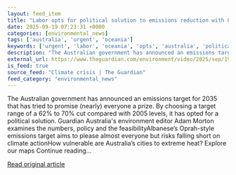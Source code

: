```yaml
---
layout: feed_item
title: "Labor opts for political solution to emissions reduction with Oprah-style target – video"
date: 2025-09-19 07:23:31 +0000
categories: [environmental_news]
tags: ['australia', 'urgent', 'oceania']
keywords: ['urgent', 'labor', 'oceania', 'opts', 'australia', 'political']
description: "The Australian government has announced an emissions target for 2035 that has tried to promise (nearly) everyone a prize"
external_url: https://www.theguardian.com/environment/video/2025/sep/19/labor-opts-for-political-solution-to-emissions-reduction-with-oprah-style-target-video
is_feed: true
source_feed: "Climate crisis | The Guardian"
feed_category: "environmental_news"
---
```


The Australian government has announced an emissions target for 2035 that has tried to promise (nearly) everyone a prize. By choosing a target range of a 62% to 70% cut compared with 2005 levels, it has opted for a political solution. Guardian Australia's environment editor Adam Morton examines the numbers, policy and the feasibilityAlbanese’s Oprah-style emissions target aims to please almost everyone but risks falling short on climate actionHow vulnerable are Australia’s cities to extreme heat? Explore our maps Continue reading...

[Read original article](https://www.theguardian.com/environment/video/2025/sep/19/labor-opts-for-political-solution-to-emissions-reduction-with-oprah-style-target-video)

